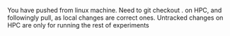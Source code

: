 
You have pushed from linux machine. Need to git checkout . on HPC, and followingly pull, as local changes are correct ones. Untracked changes on HPC are only for running the rest of experiments 
